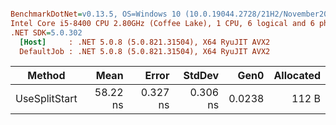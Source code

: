``` ini

BenchmarkDotNet=v0.13.5, OS=Windows 10 (10.0.19044.2728/21H2/November2021Update)
Intel Core i5-8400 CPU 2.80GHz (Coffee Lake), 1 CPU, 6 logical and 6 physical cores
.NET SDK=5.0.302
  [Host]     : .NET 5.0.8 (5.0.821.31504), X64 RyuJIT AVX2
  DefaultJob : .NET 5.0.8 (5.0.821.31504), X64 RyuJIT AVX2


```
|        Method |     Mean |    Error |   StdDev |   Gen0 | Allocated |
|-------------- |---------:|---------:|---------:|-------:|----------:|
| UseSplitStart | 58.22 ns | 0.327 ns | 0.306 ns | 0.0238 |     112 B |
